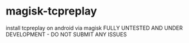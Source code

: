 # magisk-tcpreplay
 install tcpreplay on android via magisk
FULLY UNTESTED AND UNDER DEVELOPMENT - DO NOT SUBMIT ANY ISSUES
